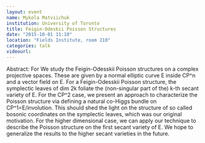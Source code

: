 ```yaml
---
layout: event
name: Mykola Matviichuk
institution: University of Toronto
title: Feigin-Odeskii Poisson Structures
date: "2015-10-01 11:10"
location: "Fields Institute, room 210"
categories: talk
videourl:
---
```

Abstract: For We study the Feigin-Odesskii Poisson structures on a complex projective spaces. These are given by a normal elliptic curve E inside CP^n and a vector field on E. For a Feigin-Odesskii Poisson structure, the symplectic leaves of dim 2k foliate the (non-singular part of the) k-th secant variety of E. For the CP^2 case, we present an approach to characterize the Poisson structure via defining a natural co-Higgs bundle on CP^1=E/involution. This should shed the light on the structure of so called bosonic coordinates on the symplectic leaves, which was our original motivation. For the higher dimensional case, we can apply our technique to describe the Poisson structure on the first secant variety of E. We hope to generalize the results to the higher secant varieties in the future.
